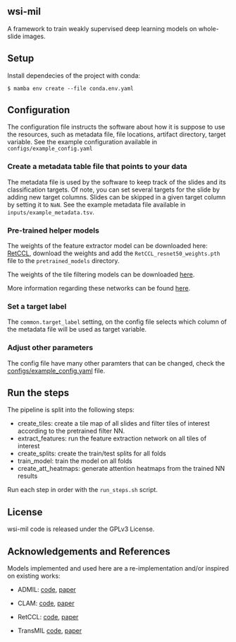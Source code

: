 
## wsi-mil

A framework to train weakly supervised deep learning models on whole-slide images.

## Setup

Install dependecies of the project with conda:

`$ mamba env create --file conda.env.yaml`

## Configuration

The configuration file instructs the software about how it is suppose to use the resources, such as metadata file, file locations, artifact directory, target variable. See the example configuration available in `configs/example_config.yaml`

### Create a metadata table file that points to your data

The metadata file is used by the software to keep track of the slides and its classification targets. Of note, you can set several targets for the slide by adding new target columns. Slides can be skipped in a given target column by setting it to `NaN`. See the example metadata file available in `inputs/example_metadata.tsv`. 

### Pre-trained helper models

The weights of the feature extractor model can be downloaded here: [RetCCL](https://github.com/Xiyue-Wang/RetCCL),
download the weights and add the `RetCCL_resnet50_weights.pth` file to the `pretrained_models` directory.

The weights of the tile filtering models can be downloaded [here](https://github.com/TojalLab/wsi-mil/releases/tag/pretrained_models).

More information regarding these networks can be found [here](/filtering%20networks%20-%20instructions.md).

### Set a target label

The `common.target_label` setting, on the config file selects which column of the metadata file will be used as target variable.

### Adjust other parameters

The config file have many other paramters that can be changed, check the [configs/example\_config.yaml](configs/example_config.yaml) file.

## Run the steps

The pipeline is split into the following steps:

- create\_tiles: create a tile map of all slides and filter tiles of interest according to the pretrained filter NN.
- extract\_features: run the feature extraction network on all tiles of interest
- create\_splits: create the train/test splits for all folds
- train\_model: train the model on all folds
- create\_att\_heatmaps: generate attention heatmaps from the trained NN results

Run each step in order with the `run_steps.sh` script.

## License

wsi-mil code is released under the GPLv3 License.

## Acknowledgements and References

Models implemented and used here are a re-implementation and/or inspired on existing works:

- ADMIL: [code](https://github.com/AMLab-Amsterdam/AttentionDeepMIL), [paper](https://arxiv.org/abs/1802.04712)

- CLAM: [code](https://github.com/mahmoodlab/CLAM), [paper](https://www.nature.com/articles/s41551-020-00682-w)

- RetCCL: [code](https://github.com/Xiyue-Wang/RetCCL), [paper](https://doi.org/10.1016/j.media.2022.102645)

- TransMIL [code](https://github.com/szc19990412/TransMIL), [paper](https://arxiv.org/abs/2106.00908)

